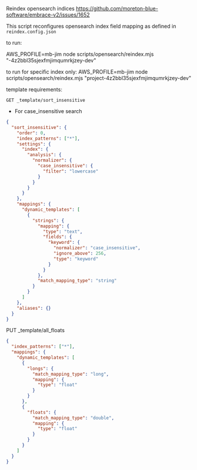 Reindex opensearch indices https://github.com/moreton-blue-software/embrace-v2/issues/1652

This script reconfigures opensearch index field mapping as defined in `reindex.config.json`

to run:

AWS_PROFILE=mb-jim node scripts/opensearch/reindex.mjs "-4z2bbl35sjexfmjimqumrkjzey-dev"

to run for specific index only:
AWS_PROFILE=mb-jim node scripts/opensearch/reindex.mjs "project-4z2bbl35sjexfmjimqumrkjzey-dev"

template requirements:

`GET _template/sort_insensitive`

- For case_insensitive search

```json
{
  "sort_insensitive": {
    "order": 0,
    "index_patterns": ["*"],
    "settings": {
      "index": {
        "analysis": {
          "normalizer": {
            "case_insensitive": {
              "filter": "lowercase"
            }
          }
        }
      }
    },
    "mappings": {
      "dynamic_templates": [
        {
          "strings": {
            "mapping": {
              "type": "text",
              "fields": {
                "keyword": {
                  "normalizer": "case_insensitive",
                  "ignore_above": 256,
                  "type": "keyword"
                }
              }
            },
            "match_mapping_type": "string"
          }
        }
      ]
    },
    "aliases": {}
  }
}
```

PUT \_template/all_floats

```json
{
  "index_patterns": ["*"],
  "mappings": {
    "dynamic_templates": [
      {
        "longs": {
          "match_mapping_type": "long",
          "mapping": {
            "type": "float"
          }
        }
      },
      {
        "floats": {
          "match_mapping_type": "double",
          "mapping": {
            "type": "float"
          }
        }
      }
    ]
  }
}
```
